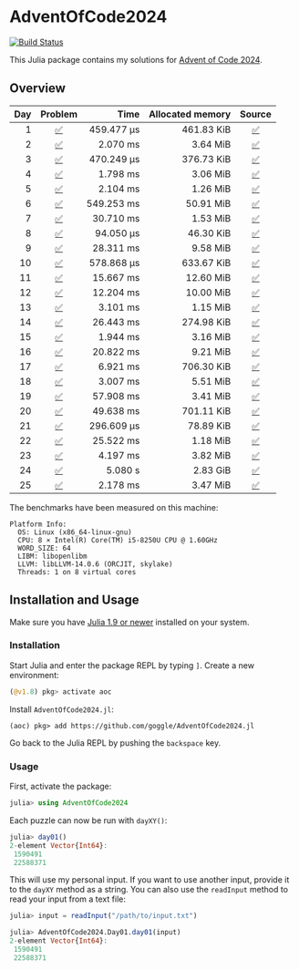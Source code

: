 # AdventOfCode2024

[![Build Status](https://github.com/goggle/AdventOfCode2024.jl/actions/workflows/CI.yml/badge.svg?branch=main)](https://github.com/goggle/AdventOfCode2024.jl/actions/workflows/CI.yml?query=branch%3Amain)
<!-- [![CI](https://github.com/goggle/AdventOfCode2024.jl/workflows/CI/badge.svg)](https://github.com/goggle/AdventOfCode2024.jl/actions?query=workflow%3ACI+branch%3Amain) -->
<!-- [![Code coverage](https://codecov.io/gh/goggle/AdventOfCode2024.jl/branch/main/graphs/badge.svg?branch=main)](https://codecov.io/github/goggle/AdventOfCode2024.jl?branch=main) -->

This Julia package contains my solutions for [Advent of Code 2024](https://adventofcode.com/2024/).

## Overview

| Day | Problem | Time | Allocated memory | Source |
|----:|:-------:|-----:|-----------------:|:------:|
| 1 | [:white_check_mark:](https://adventofcode.com/2024/day/1) | 459.477 μs | 461.83 KiB | [:white_check_mark:](https://github.com/goggle/AdventOfCode2024.jl/blob/main/src/day01.jl) |
| 2 | [:white_check_mark:](https://adventofcode.com/2024/day/2) | 2.070 ms | 3.64 MiB | [:white_check_mark:](https://github.com/goggle/AdventOfCode2024.jl/blob/main/src/day02.jl) |
| 3 | [:white_check_mark:](https://adventofcode.com/2024/day/3) | 470.249 μs | 376.73 KiB | [:white_check_mark:](https://github.com/goggle/AdventOfCode2024.jl/blob/main/src/day03.jl) |
| 4 | [:white_check_mark:](https://adventofcode.com/2024/day/4) | 1.798 ms | 3.06 MiB | [:white_check_mark:](https://github.com/goggle/AdventOfCode2024.jl/blob/main/src/day04.jl) |
| 5 | [:white_check_mark:](https://adventofcode.com/2024/day/5) | 2.104 ms | 1.26 MiB | [:white_check_mark:](https://github.com/goggle/AdventOfCode2024.jl/blob/main/src/day05.jl) |
| 6 | [:white_check_mark:](https://adventofcode.com/2024/day/6) | 549.253 ms | 50.91 MiB | [:white_check_mark:](https://github.com/goggle/AdventOfCode2024.jl/blob/main/src/day06.jl) |
| 7 | [:white_check_mark:](https://adventofcode.com/2024/day/7) | 30.710 ms | 1.53 MiB | [:white_check_mark:](https://github.com/goggle/AdventOfCode2024.jl/blob/main/src/day07.jl) |
| 8 | [:white_check_mark:](https://adventofcode.com/2024/day/8) | 94.050 μs | 46.30 KiB | [:white_check_mark:](https://github.com/goggle/AdventOfCode2024.jl/blob/main/src/day08.jl) |
| 9 | [:white_check_mark:](https://adventofcode.com/2024/day/9) | 28.311 ms | 9.58 MiB | [:white_check_mark:](https://github.com/goggle/AdventOfCode2024.jl/blob/main/src/day09.jl) |
| 10 | [:white_check_mark:](https://adventofcode.com/2024/day/10) | 578.868 μs | 633.67 KiB | [:white_check_mark:](https://github.com/goggle/AdventOfCode2024.jl/blob/main/src/day10.jl) |
| 11 | [:white_check_mark:](https://adventofcode.com/2024/day/11) | 15.667 ms | 12.60 MiB | [:white_check_mark:](https://github.com/goggle/AdventOfCode2024.jl/blob/main/src/day11.jl) |
| 12 | [:white_check_mark:](https://adventofcode.com/2024/day/12) | 12.204 ms | 10.00 MiB | [:white_check_mark:](https://github.com/goggle/AdventOfCode2024.jl/blob/main/src/day12.jl) |
| 13 | [:white_check_mark:](https://adventofcode.com/2024/day/13) | 3.101 ms | 1.15 MiB | [:white_check_mark:](https://github.com/goggle/AdventOfCode2024.jl/blob/main/src/day13.jl) |
| 14 | [:white_check_mark:](https://adventofcode.com/2024/day/14) | 26.443 ms | 274.98 KiB | [:white_check_mark:](https://github.com/goggle/AdventOfCode2024.jl/blob/main/src/day14.jl) |
| 15 | [:white_check_mark:](https://adventofcode.com/2024/day/15) | 1.944 ms | 3.16 MiB | [:white_check_mark:](https://github.com/goggle/AdventOfCode2024.jl/blob/main/src/day15.jl) |
| 16 | [:white_check_mark:](https://adventofcode.com/2024/day/16) | 20.822 ms | 9.21 MiB | [:white_check_mark:](https://github.com/goggle/AdventOfCode2024.jl/blob/main/src/day16.jl) |
| 17 | [:white_check_mark:](https://adventofcode.com/2024/day/17) | 6.921 ms | 706.30 KiB | [:white_check_mark:](https://github.com/goggle/AdventOfCode2024.jl/blob/main/src/day17.jl) |
| 18 | [:white_check_mark:](https://adventofcode.com/2024/day/18) | 3.007 ms | 5.51 MiB | [:white_check_mark:](https://github.com/goggle/AdventOfCode2024.jl/blob/main/src/day18.jl) |
| 19 | [:white_check_mark:](https://adventofcode.com/2024/day/19) | 57.908 ms | 3.41 MiB | [:white_check_mark:](https://github.com/goggle/AdventOfCode2024.jl/blob/main/src/day19.jl) |
| 20 | [:white_check_mark:](https://adventofcode.com/2024/day/20) | 49.638 ms | 701.11 KiB| [:white_check_mark:](https://github.com/goggle/AdventOfCode2024.jl/blob/main/src/day20.jl) |
| 21 | [:white_check_mark:](https://adventofcode.com/2024/day/21) | 296.609 μs | 78.89 KiB | [:white_check_mark:](https://github.com/goggle/AdventOfCode2024.jl/blob/main/src/day21.jl) |
| 22 | [:white_check_mark:](https://adventofcode.com/2024/day/22) | 25.522 ms | 1.18 MiB | [:white_check_mark:](https://github.com/goggle/AdventOfCode2024.jl/blob/main/src/day22.jl) |
| 23 | [:white_check_mark:](https://adventofcode.com/2024/day/23) | 4.197 ms | 3.82 MiB | [:white_check_mark:](https://github.com/goggle/AdventOfCode2024.jl/blob/main/src/day23.jl) |
| 24 | [:white_check_mark:](https://adventofcode.com/2024/day/24) | 5.080 s | 2.83 GiB | [:white_check_mark:](https://github.com/goggle/AdventOfCode2024.jl/blob/main/src/day24.jl) |
| 25 | [:white_check_mark:](https://adventofcode.com/2024/day/25) | 2.178 ms | 3.47 MiB | [:white_check_mark:](https://github.com/goggle/AdventOfCode2024.jl/blob/main/src/day25.jl) |


The benchmarks have been measured on this machine:
```
Platform Info:
  OS: Linux (x86_64-linux-gnu)
  CPU: 8 × Intel(R) Core(TM) i5-8250U CPU @ 1.60GHz
  WORD_SIZE: 64
  LIBM: libopenlibm
  LLVM: libLLVM-14.0.6 (ORCJIT, skylake)
  Threads: 1 on 8 virtual cores
```


## Installation and Usage

Make sure you have [Julia 1.9 or newer](https://julialang.org/downloads/)
installed on your system.


### Installation

Start Julia and enter the package REPL by typing `]`. Create a new
environment:
```julia
(@v1.8) pkg> activate aoc
```

Install `AdventOfCode2024.jl`:
```
(aoc) pkg> add https://github.com/goggle/AdventOfCode2024.jl
```

Go back to the Julia REPL by pushing the `backspace` key.


### Usage

First, activate the package:
```julia
julia> using AdventOfCode2024
```

Each puzzle can now be run with `dayXY()`:
```julia
julia> day01()
2-element Vector{Int64}:
 1590491
 22588371
```

This will use my personal input. If you want to use another input, provide it
to the `dayXY` method as a string. You can also use the `readInput` method
to read your input from a text file:
```julia
julia> input = readInput("/path/to/input.txt")

julia> AdventOfCode2024.Day01.day01(input)
2-element Vector{Int64}:
 1590491
 22588371
```
